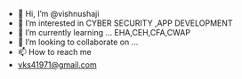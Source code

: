 - 👋 Hi, I’m @vishnushaji
- 👀 I’m interested in CYBER SECURITY ,APP DEVELOPMENT 
- 🌱 I’m currently learning ... EHA,CEH,CFA,CWAP
- 💞️ I’m looking to collaborate on ...
- 📫 How to reach me 
- vks41971@gmail.com

<!---
vishnushaji03/vishnushaji03 is a ✨ special ✨ repository because its `README.md` (this file) appears on your GitHub profile.
You can click the Preview link to take a look at your changes.
--->
